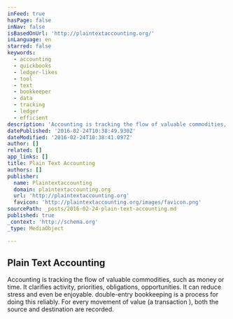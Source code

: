 ```yaml
---
inFeed: true
hasPage: false
inNav: false
isBasedOnUrl: 'http://plaintextaccounting.org/'
inLanguage: en
starred: false
keywords:
  - accounting
  - quickbooks
  - ledger-likes
  - tool
  - text
  - bookkeeper
  - data
  - tracking
  - ledger
  - efficient
description: 'Accounting is tracking the flow of valuable commodities, such as money or time. It clarifies activity, priorities, obligations, opportunities. It can reduce stress and even be enjoyable. double-entry bookkeeping is a process for doing this reliably. For every movement of value (a transaction ), both the source and destination are recorded.'
datePublished: '2016-02-24T10:38:49.930Z'
dateModified: '2016-02-24T10:38:41.097Z'
author: []
related: []
app_links: []
title: Plain Text Accounting
authors: []
publisher:
  name: Plaintextaccounting
  domain: plaintextaccounting.org
  url: 'http://plaintextaccounting.org'
  favicon: 'http://plaintextaccounting.org/images/favicon.png'
sourcePath: _posts/2016-02-24-plain-text-accounting.md
published: true
_context: 'http://schema.org'
_type: MediaObject

---
```

<article style=""><h1>Plain Text Accounting</h1><p>Accounting is tracking the flow of valuable commodities, such as money or time. It clarifies activity, priorities, obligations, opportunities. It can reduce stress and even be enjoyable. double-entry bookkeeping is a process for doing this reliably. For every movement of value (a transaction ), both the source and destination are recorded.</p></article>